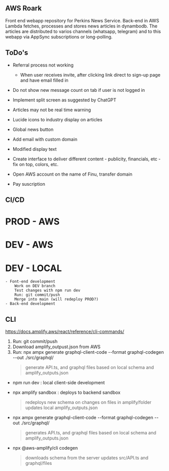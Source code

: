 ## AWS Roark
Front end webapp repository for Perkins News Service. Back-end in AWS Lambda fetches, processes and stores news articles in dynambodb. The articles are distributed to varios channels (whatsapp, telegram) and to this webapp via AppSync subscriptions or long-polling.

## ToDo's
- Referral process not working
    - When user receives invite, after clicking link direct to sign-up page and have email filled in

- Do not show new message count on tab if user is not logged in
- Implement split screen as suggested by ChatGPT
- Articles may not be real time warning
- Lucide icons to industry display on articles
- Global news button
- Add email with custom domain

- Modified display text
- Create interface to deliver different content  - publicity, financials, etc - fix on top, colors, etc.
- Open AWS account on the name of Finu, transfer domain 
- Pay suscription


## CI/CD

# PROD - AWS

# DEV - AWS

# DEV - LOCAL
    - Font-end development
        Work on DEV branch
        Test changes with npm run dev
        Run: git commit/push
        Merge into main (will redeploy PROD?)
    - Back-end development





## CLI
https://docs.amplify.aws/react/reference/cli-commands/

1. Run: git commit/push
2. Download amplify_outpust.json from AWS
3. Run: npx ampx generate graphql-client-code --format graphql-codegen --out ./src/graphql/ 
    > generate API.ts, and graphql files based on local schema and amplify_outputs.json


- npm run dev : local client-side development

- npx amplify sandbox : deploys to backend sandbox
    > redeploys new schema on changes on files in amplify/folder
    > updates local amplify_outputs.json

- npx ampx generate graphql-client-code --format graphql-codegen --out ./src/graphql/ 
    > generates API.ts, and graphql files based on local schema and amplify_outputs.json

- npx @aws-amplify/cli codegen 
    > downloads schema from the server
    > updates src/API.ts and graphql/files

